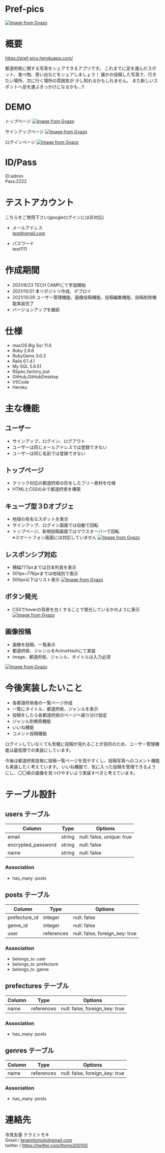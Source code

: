 # Pref-pics
[![Image from Gyazo](https://i.gyazo.com/2a77412f03e09bd597152d40a0d7acfa.png)](https://gyazo.com/2a77412f03e09bd597152d40a0d7acfa)

# 概要
https://pref-pics.herokuapp.com/

都道府県に関する写真をシェアできるアプリです。
これまでに足を運んだスポット、食べ物、思い出などをシェアしましょう！
誰かの投稿した写真で、行きたい場所、次に行く場所の雰囲気が
少し知れるかもしれません。
また新しいスポットへ足を運ぶきっかけになるかも...!!
# DEMO
トップページ
[![Image from Gyazo](https://i.gyazo.com/3c3576db42263856e8ef3822dd47c85b.gif)](https://gyazo.com/3c3576db42263856e8ef3822dd47c85b)

サインアップページ
[![Image from Gyazo](https://i.gyazo.com/007e9cb08d95df4695e6d825502781e3.gif)](https://gyazo.com/007e9cb08d95df4695e6d825502781e3)

ログインページ
[![Image from Gyazo](https://i.gyazo.com/d9cd4242368e1694713508e37b07f2b4.gif)](https://gyazo.com/d9cd4242368e1694713508e37b07f2b4)

# ID/Pass
ID:admin  
Pass:2222
# テストアカウント
こちらをご使用下さい(googleログインには非対応)

* メールアドレス  
test@gmail.com

* パスワード  
test1111  

# 作成期間
* 2021/8/23 TECH CAMPにて学習開始
* 2021/10/21 本リポジトリ作成、デプロイ
* 2021/10/29 ユーザー管理機能、画像投稿機能、投稿編集機能、投稿削除機能実装完了
* バージョンアップを継続
# 仕様
* macOS Big Sur 11.6
* Ruby 2.6.6
* RubyGems 3.0.3
* Rails 6.1.4.1
* My SQL 5.6.51
* RSpec,factory_bot
* GitHub,GitHubDesktop
* VSCode
* Heroku  

# 主な機能
## ユーザー
* サインアップ、ログイン、ログアウト  
* ユーザーは同じメールアドレスでは登録できない
* ユーザーは同じ名前では登録できない  
## トップページ
* クリック対応の都道府県の形をしたフリー素材を仕様  
* HTMLとCSSのみで都道府県を構築  
## キューブ型３Dオブジェ
* 地域の有名なスポットを表示
* サインアップ、ログイン画面では自動で回転  
* トップページ、新規投稿画面ではマウスオーバーで回転  
※スマートフォン画面には対応していません
[![Image from Gyazo](https://i.gyazo.com/7eabe9f1049c81841963633568760c1b.gif)](https://gyazo.com/7eabe9f1049c81841963633568760c1b)

## レスポンシブ対応
* 横幅777pxまでは日本列島を表示  
* 501px~776pxまでは地域別で表示  
* 500px以下はリスト表示
[![Image from Gyazo](https://i.gyazo.com/7f0be758bb1ab7072d5a48cc538d492b.gif)](https://gyazo.com/7f0be758bb1ab7072d5a48cc538d492b)

## ボタン発光
* CSSでhoverの背景を白くすることで発光しているかのように表示
[![Image from Gyazo](https://i.gyazo.com/5558de94533deb1442831e7a4cd305a6.gif)](https://gyazo.com/5558de94533deb1442831e7a4cd305a6)

## 画像投稿
* 画像を投稿、一覧表示  
* 都道府県、ジャンルをActiveHashにて実装  
* image、都道府県、ジャンル、タイトルは入力必須  

[![Image from Gyazo](https://i.gyazo.com/228ddc25f63453baabd8a006a9e7bd75.gif)](https://gyazo.com/228ddc25f63453baabd8a006a9e7bd75)

# 今後実装したいこと
* 各都道府県毎の一覧ページ作成  
* 一覧にタイトル、都道府県、ジャンルを表示
* 投稿をしたら各都道府県のページへ振り分け設定
* ジャンル別検索機能
* いいね機能
* コメント投稿機能

ログインしていなくても気軽に投稿が見れることが目的のため、ユーザー管理機能は最低限での実装にしています。

今後は都道府県投毎に投稿一覧ページを見やすくし、投稿写真へのコメント機能も実装したく考えています。
いいね機能で、気に入った投稿を管理できるようにし、〇〇県の画像を見つけやすいよう実装すべきと考えています。


# テーブル設計

## users テーブル

| Column             | Type   | Options                  |
| ------------------ | ------ | ------------------------ |
| email              | string | null: false, unique: true|
| encrypted_password | string | null: false              |
| name               | string | null: false              |

### Association

- has_many :posts

## posts テーブル

| Column        | Type       | Options                        |
| ------------- | ---------- | ------------------------------ |
| prefecture_id | integer    | null: false                    |
| genre_id      | integer    | null: false                    |
| user          | references | null: false, foreign_key: true |

### Association

- belongs_to :user
- belongs_to :prefecture
- belongs_to :genre

## prefectures テーブル

| Column | Type       | Options                        |
| ------ | ---------- | ------------------------------ |
| name   | references | null: false, foreign_key: true |

### Association

- has_many :posts

## genres テーブル

| Column | Type       | Options                        |
| ------ | ---------- | ------------------------------ |
| name   | references | null: false, foreign_key: true |

### Association

- has_many :posts

# 連絡先
寺見友基 テラミトモキ  
Gmail / teramitomoki@gmail.com  
twitter / https://twitter.com/ttomo200100